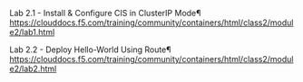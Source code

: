 Lab 2.1 - Install & Configure CIS in ClusterIP Mode¶
https://clouddocs.f5.com/training/community/containers/html/class2/module2/lab1.html

Lab 2.2 - Deploy Hello-World Using Route¶
https://clouddocs.f5.com/training/community/containers/html/class2/module2/lab2.html
